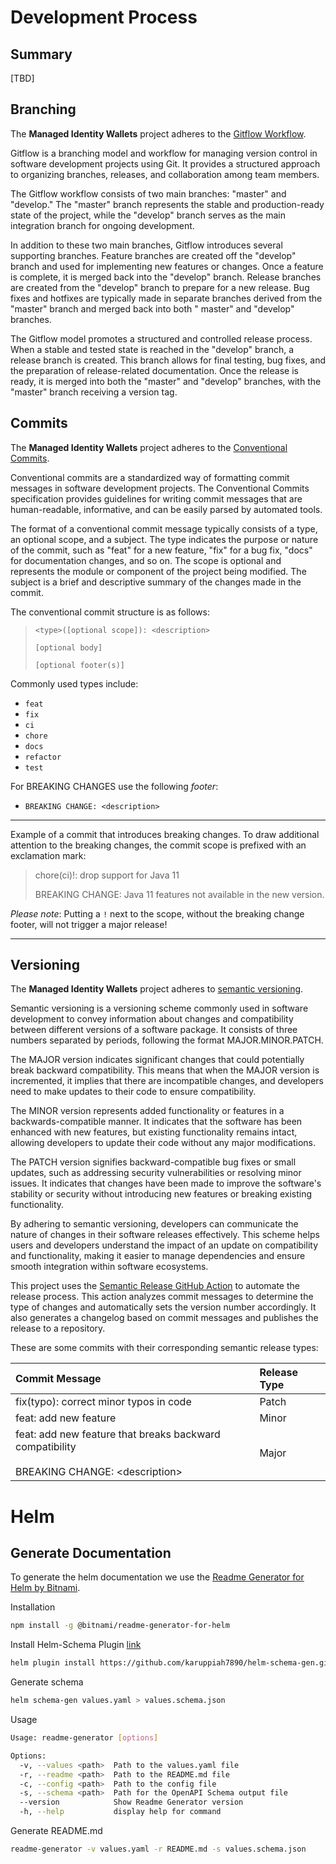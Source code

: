 # Development Process

## Summary

[TBD]

## Branching

The **Managed Identity Wallets** project adheres to
the [Gitflow Workflow](https://www.atlassian.com/git/tutorials/comparing-workflows/gitflow-workflow).

Gitflow is a branching model and workflow for managing version control in software development projects using Git. It
provides a structured approach to organizing branches, releases, and collaboration among team members.

The Gitflow workflow consists of two main branches: "master" and "develop." The "master" branch represents the stable
and production-ready state of the project, while the "develop" branch serves as the main integration branch for ongoing
development.

In addition to these two main branches, Gitflow introduces several supporting branches. Feature branches are created off
the "develop" branch and used for implementing new features or changes. Once a feature is complete, it is merged back
into the "develop" branch. Release branches are created from the "develop" branch to prepare for a new release. Bug
fixes and hotfixes are typically made in separate branches derived from the "master" branch and merged back into both "
master" and "develop" branches.

The Gitflow model promotes a structured and controlled release process. When a stable and tested state is reached in
the "develop" branch, a release branch is created. This branch allows for final testing, bug fixes, and the preparation
of release-related documentation. Once the release is ready, it is merged into both the "master" and "develop" branches,
with the "master" branch receiving a version tag.

## Commits

The **Managed Identity Wallets** project adheres to
the [Conventional Commits](https://www.conventionalcommits.org/en/v1.0.0/).

Conventional commits are a standardized way of formatting commit messages in software development projects. The
Conventional Commits specification provides guidelines for writing commit messages that are human-readable, informative,
and can be easily parsed by automated tools.

The format of a conventional commit message typically consists of a type, an optional scope, and a subject. The type
indicates the purpose or nature of the commit, such as "feat" for a new feature, "fix" for a bug fix, "docs" for
documentation changes, and so on. The scope is optional and represents the module or component of the project being
modified. The subject is a brief and descriptive summary of the changes made in the commit.

The conventional commit structure is as follows:
> `<type>([optional scope]): <description>`
>
> `[optional body]`
>
> `[optional footer(s)]`

Commonly used types include:

- `feat`
- `fix`
- `ci`
- `chore`
- `docs`
- `refactor`
- `test`

For BREAKING CHANGES use the following _footer_:

- `BREAKING CHANGE: <description>`

---

Example of a commit that introduces breaking changes. To draw additional attention to the breaking changes, the commit
scope is prefixed with an exclamation mark:
> chore(ci)!: drop support for Java 11
>
> BREAKING CHANGE: Java 11 features not available in the new version.

_Please note_: Putting a `!` next to the scope, without the breaking change footer, will not trigger a major release!

---

## Versioning

The **Managed Identity Wallets** project adheres to [semantic versioning](https://semver.org/).

Semantic versioning is a versioning scheme commonly used in software development to convey information about changes and
compatibility between different versions of a software package. It consists of three numbers separated by periods,
following the format MAJOR.MINOR.PATCH.

The MAJOR version indicates significant changes that could potentially break backward compatibility. This means that
when the MAJOR version is incremented, it implies that there are incompatible changes, and developers need to make
updates to their code to ensure compatibility.

The MINOR version represents added functionality or features in a backwards-compatible manner. It indicates that the
software has been enhanced with new features, but existing functionality remains intact, allowing developers to update
their code without any major modifications.

The PATCH version signifies backward-compatible bug fixes or small updates, such as addressing security vulnerabilities
or resolving minor issues. It indicates that changes have been made to improve the software's stability or security
without introducing new features or breaking existing functionality.

By adhering to semantic versioning, developers can communicate the nature of changes in their software releases
effectively. This scheme helps users and developers understand the impact of an update on compatibility and
functionality, making it easier to manage dependencies and ensure smooth integration within software ecosystems.

This project uses the [Semantic Release GitHub Action](https://semantic-release.gitbook.io/semantic-release/) to
automate the release process. This action analyzes commit messages to determine the type of changes and automatically
sets the version number accordingly. It also generates a changelog based on commit messages and publishes the release to
a repository.

These are some commits with their corresponding semantic release types:

| Commit Message                                                                                      | Release Type |
|:----------------------------------------------------------------------------------------------------|:-------------|
| fix(typo): correct minor typos in code                                                              | Patch        |
| feat: add new feature                                                                               | Minor        |
| feat: add new feature that breaks backward compatibility<br/><br/>BREAKING CHANGE: \<description\> | Major        |


# Helm

## Generate Documentation

To generate the helm documentation we use the [Readme Generator for Helm by Bitnami](https://github.com/bitnami-labs/readme-generator-for-helm).

Installation
```bash
npm install -g @bitnami/readme-generator-for-helm
```

Install Helm-Schema Plugin [link](https://github.com/karuppiah7890/helm-schema-gen)
```bash
helm plugin install https://github.com/karuppiah7890/helm-schema-gen.git
```

Generate schema
```bash
helm schema-gen values.yaml > values.schema.json
```

Usage
```bash
Usage: readme-generator [options]

Options:
  -v, --values <path>  Path to the values.yaml file
  -r, --readme <path>  Path to the README.md file
  -c, --config <path>  Path to the config file
  -s, --schema <path>  Path for the OpenAPI Schema output file
  --version            Show Readme Generator version
  -h, --help           display help for command
```

Generate README.md
```bash
readme-generator -v values.yaml -r README.md -s values.schema.json
```
